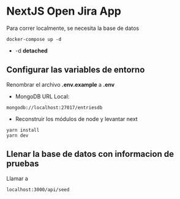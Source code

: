 # NextJS Open Jira App
Para correr localmente, se necesita la base de datos
```
docker-compose up -d
```
* -d  __detached__

## Configurar las variables de entorno
Renombrar el archivo __.env.example__ a __.env__
* MongoDB URL Local:
```
mongodb://localhost:27017/entriesdb
```
* Reconstruir los módulos de node y levantar next
```
yarn install
yarn dev
```
## Llenar la base de datos con informacion de pruebas
Llamar a
```
localhost:3000/api/seed
```